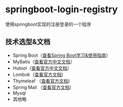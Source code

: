 # springboot-login-registry
使用springboot实现的注册登录的一个程序

## 技术选型&文档
- Spring Boot（[查看Spring Boot学习&使用指南](http://www.jianshu.com/p/1a9fd8936bd8)）
- MyBatis（[查看官方中文文档](http://www.mybatis.org/mybatis-3/zh/index.html)）
- Hutool（[查看官方中文文档](https://hutool.cn/)）
- Lombok（[查看官方文档](https://projectlombok.org/features/all))
- Thymeleaf （[查看官方文档](https://www.thymeleaf.org/))
- Spring Mail （[查看官方文档](https://docs.spring.io/spring-framework/docs/current/reference/html/integration.html#mail))
- Mysql
- 其他略
